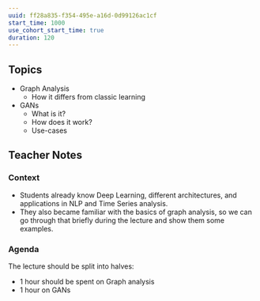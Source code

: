 ```yaml
---
uuid: ff28a835-f354-495e-a16d-0d99126ac1cf
start_time: 1000
use_cohort_start_time: true
duration: 120
---
```



## Topics

- Graph Analysis
    - How it differs from classic learning
- GANs 
    - What is it?
    - How does it work?
    - Use-cases

## Teacher Notes


### Context
- Students already know Deep Learning, different architectures, and applications in NLP and Time Series analysis.
- They also became familiar with the basics of graph analysis, so we can go through that briefly during the lecture and show them some examples.




### Agenda

The lecture should be split into halves: 
- 1 hour should be spent on Graph analysis
- 1 hour on GANs



